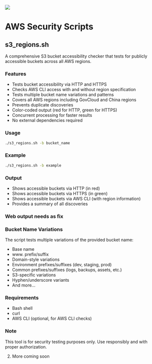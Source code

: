 <a href="https://www.buymeacoffee.com/0xDTC"><img src="https://img.buymeacoffee.com/button-api/?text=Buy me a knowledge&emoji=📖&slug=0xDTC&button_colour=FF5F5F&font_colour=ffffff&font_family=Comic&outline_colour=000000&coffee_colour=FFDD00" /></a>

# AWS Security Scripts

## s3_regions.sh

A comprehensive S3 bucket accessibility checker that tests for publicly accessible buckets across all AWS regions.

### Features
- Tests bucket accessibility via HTTP and HTTPS
- Checks AWS CLI access with and without region specification
- Tests multiple bucket name variations and patterns
- Covers all AWS regions including GovCloud and China regions
- Prevents duplicate discoveries
- Color-coded output (red for HTTP, green for HTTPS)
- Concurrent processing for faster results
- No external dependencies required

### Usage
```bash
./s3_regions.sh -b bucket_name
```

### Example
```bash
./s3_regions.sh -b example
```

### Output
- Shows accessible buckets via HTTP (in red)
- Shows accessible buckets via HTTPS (in green)
- Shows accessible buckets via AWS CLI (with region information)
- Provides a summary of all discoveries

### Web output needs as fix

### Bucket Name Variations
The script tests multiple variations of the provided bucket name:
- Base name
- www. prefix/suffix
- Domain-style variations
- Environment prefixes/suffixes (dev, staging, prod)
- Common prefixes/suffixes (logs, backups, assets, etc.)
- S3-specific variations
- Hyphen/underscore variants
- And more...

### Requirements
- Bash shell
- curl
- AWS CLI (optional, for AWS CLI checks)

### Note
This tool is for security testing purposes only. Use responsibly and with proper authorization.

2. More coming soon
